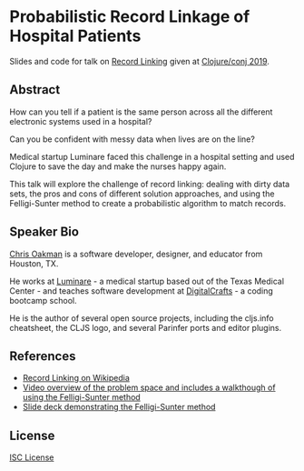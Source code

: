 # Probabilistic Record Linkage of Hospital Patients

Slides and code for talk on [Record Linking] given at [Clojure/conj 2019].

[Record Linking]:https://en.wikipedia.org/wiki/Record_linkage
[Clojure/conj 2019]:http://2019.clojure-conj.org/speaker-chris-oakman/

## Abstract

How can you tell if a patient is the same person across all the different
electronic systems used in a hospital?

Can you be confident with messy data when lives are on the line?

Medical startup Luminare faced this challenge in a hospital setting and used
Clojure to save the day and make the nurses happy again.

This talk will explore the challenge of record linking: dealing with dirty data
sets, the pros and cons of different solution approaches, and using the
Felligi-Sunter method to create a probabilistic algorithm to match records.

## Speaker Bio

[Chris Oakman] is a software developer, designer, and educator from Houston, TX.

He works at [Luminare] - a medical startup based out of the Texas Medical Center -
and teaches software development at [DigitalCrafts] - a coding bootcamp school.

He is the author of several open source projects, including the cljs.info
cheatsheet, the CLJS logo, and several Parinfer ports and editor plugins.

[Chris Oakman]:https://chrisoakman.com/
[Luminare]:https://luminaremed.com/
[DigitalCrafts]:https://www.digitalcrafts.com

## References

- [Record Linking on Wikipedia](https://en.wikipedia.org/wiki/Record_linkage)
- [Video overview of the problem space and includes a walkthough of using the Felligi-Sunter method](https://www.youtube.com/watch?v=5AlCf1w0T4w)
- [Slide deck demonstrating the Felligi-Sunter method](http://www.bristol.ac.uk/media-library/sites/cmm/migrated/documents/problinkage.pdf)

## License

[ISC License](LICENSE.md)
